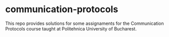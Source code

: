 # communication-protocols
This repo provides solutions for some assignaments for the Communication Protocols course taught at Politehnica University of Bucharest.
